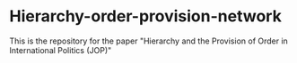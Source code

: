 # Hierarchy-order-provision-network
This is the repository for the paper "Hierarchy and the Provision of Order in International Politics (JOP)"
